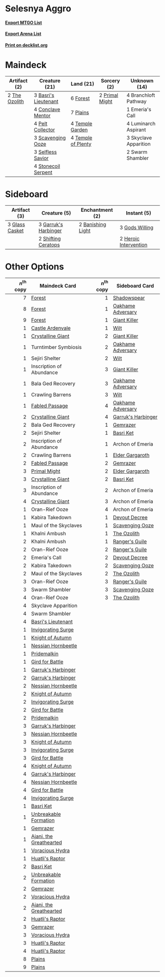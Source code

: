 # Selesnya Aggro

#### [Export MTGO List](../collection/Selesnya%20Aggro/Selesnya%20Aggro.txt)
#### [Export Arena List](../collection/Selesnya%20Aggro/Selesnya%20Aggro_arena.txt)
#### [Print on decklist.org](http://decklist.org/?deckmain=3%09Basri's%20Lieutenant%0A4%09Branchloft%20Pathway%0A4%09Conclave%20Mentor%0A1%09Emeria's%20Call%0A6%09Forest%0A4%09Luminarch%20Aspirant%0A4%09Pelt%20Collector%0A7%09Plains%0A2%09Primal%20Might%0A3%09Scavenging%20Ooze%0A3%09Selfless%20Savior%0A3%09Skyclave%20Apparition%0A4%09Stonecoil%20Serpent%0A2%09Swarm%20Shambler%0A4%09Temple%20Garden%0A4%09Temple%20of%20Plenty%0A2%09The%20Ozolith&deckside=2%09Banishing%20Light%0A3%09Garruk's%20Harbinger%0A3%09Glass%20Casket%0A3%09Gods%20Willing%0A2%09Heroic%20Intervention%0A2%09Shifting%20Ceratops)
# Maindeck

|                                      Artifact (2)                                      |                                         Creature (21)                                         |                                          Land (21)                                          |                                       Sorcery (2)                                       |    Unknown (14)     |
|----------------------------------------------------------------------------------------|-----------------------------------------------------------------------------------------------|---------------------------------------------------------------------------------------------|-----------------------------------------------------------------------------------------|---------------------|
|2 [The Ozolith](http://gatherer.wizards.com/Pages/Card/Details.aspx?multiverseid=479757)|3 [Basri's Lieutenant](http://gatherer.wizards.com/Pages/Card/Details.aspx?multiverseid=488904)|6 [Forest](http://gatherer.wizards.com/Pages/Card/Details.aspx?multiverseid=439860)          |2 [Primal Might](http://gatherer.wizards.com/Pages/Card/Details.aspx?multiverseid=485520)|4 Branchloft Pathway |
|                                                                                        |4 [Conclave Mentor](http://gatherer.wizards.com/Pages/Card/Details.aspx?multiverseid=485539)   |7 [Plains](http://gatherer.wizards.com/Pages/Card/Details.aspx?multiverseid=439856)          |                                                                                         |1 Emeria's Call      |
|                                                                                        |4 [Pelt Collector](http://gatherer.wizards.com/Pages/Card/Details.aspx?multiverseid=452891)    |4 [Temple Garden](http://gatherer.wizards.com/Pages/Card/Details.aspx?multiverseid=405112)   |                                                                                         |4 Luminarch Aspirant |
|                                                                                        |3 [Scavenging Ooze](http://gatherer.wizards.com/Pages/Card/Details.aspx?multiverseid=420783)   |4 [Temple of Plenty](http://gatherer.wizards.com/Pages/Card/Details.aspx?multiverseid=378537)|                                                                                         |3 Skyclave Apparition|
|                                                                                        |3 [Selfless Savior](http://gatherer.wizards.com/Pages/Card/Details.aspx?multiverseid=485359)   |                                                                                             |                                                                                         |2 Swarm Shambler     |
|                                                                                        |4 [Stonecoil Serpent](http://gatherer.wizards.com/Pages/Card/Details.aspx?multiverseid=473197) |                                                                                             |                                                                                         |                     |


# Sideboard

|                                      Artifact (3)                                       |                                         Creature (5)                                          |                                      Enchantment (2)                                       |                                          Instant (5)                                           |
|-----------------------------------------------------------------------------------------|-----------------------------------------------------------------------------------------------|--------------------------------------------------------------------------------------------|------------------------------------------------------------------------------------------------|
|3 [Glass Casket](http://gatherer.wizards.com/Pages/Card/Details.aspx?multiverseid=472977)|3 [Garruk's Harbinger](http://gatherer.wizards.com/Pages/Card/Details.aspx?multiverseid=485508)|2 [Banishing Light](http://gatherer.wizards.com/Pages/Card/Details.aspx?multiverseid=405135)|3 [Gods Willing](http://gatherer.wizards.com/Pages/Card/Details.aspx?multiverseid=442005)       |
|                                                                                         |2 [Shifting Ceratops](http://gatherer.wizards.com/Pages/Card/Details.aspx?multiverseid=466948) |                                                                                            |2 [Heroic Intervention](http://gatherer.wizards.com/Pages/Card/Details.aspx?multiverseid=423776)|


# Other Options

|*n*<sup>th</sup> copy|                                          Maindeck Card                                           |*n*<sup>th</sup> copy|                                       Sideboard Card                                        |
|--------------------:|--------------------------------------------------------------------------------------------------|--------------------:|---------------------------------------------------------------------------------------------|
|                    7|[Forest](http://gatherer.wizards.com/Pages/Card/Details.aspx?multiverseid=439860)                 |                    1|[Shadowspear](http://gatherer.wizards.com/Pages/Card/Details.aspx?multiverseid=476487)       |
|                    8|[Forest](http://gatherer.wizards.com/Pages/Card/Details.aspx?multiverseid=439860)                 |                    1|[Oakhame Adversary](http://gatherer.wizards.com/Pages/Card/Details.aspx?multiverseid=473129) |
|                    9|[Forest](http://gatherer.wizards.com/Pages/Card/Details.aspx?multiverseid=439860)                 |                    1|[Giant Killer](http://gatherer.wizards.com/Pages/Card/Details.aspx?multiverseid=472976)      |
|                    1|[Castle Ardenvale](http://gatherer.wizards.com/Pages/Card/Details.aspx?multiverseid=473200)       |                    1|[Wilt](http://gatherer.wizards.com/Pages/Card/Details.aspx?multiverseid=479696)              |
|                    1|[Crystalline Giant](http://gatherer.wizards.com/Pages/Card/Details.aspx?multiverseid=479754)      |                    2|[Giant Killer](http://gatherer.wizards.com/Pages/Card/Details.aspx?multiverseid=472976)      |
|                    1|Turntimber Symbiosis                                                                              |                    2|[Oakhame Adversary](http://gatherer.wizards.com/Pages/Card/Details.aspx?multiverseid=473129) |
|                    1|Sejiri Shelter                                                                                    |                    2|[Wilt](http://gatherer.wizards.com/Pages/Card/Details.aspx?multiverseid=479696)              |
|                    1|Inscription of Abundance                                                                          |                    3|[Giant Killer](http://gatherer.wizards.com/Pages/Card/Details.aspx?multiverseid=472976)      |
|                    1|Bala Ged Recovery                                                                                 |                    3|[Oakhame Adversary](http://gatherer.wizards.com/Pages/Card/Details.aspx?multiverseid=473129) |
|                    1|Crawling Barrens                                                                                  |                    3|[Wilt](http://gatherer.wizards.com/Pages/Card/Details.aspx?multiverseid=479696)              |
|                    1|[Fabled Passage](http://gatherer.wizards.com/Pages/Card/Details.aspx?multiverseid=473206)         |                    4|[Oakhame Adversary](http://gatherer.wizards.com/Pages/Card/Details.aspx?multiverseid=473129) |
|                    2|[Crystalline Giant](http://gatherer.wizards.com/Pages/Card/Details.aspx?multiverseid=479754)      |                    4|[Garruk's Harbinger](http://gatherer.wizards.com/Pages/Card/Details.aspx?multiverseid=485508)|
|                    2|Bala Ged Recovery                                                                                 |                    1|[Gemrazer](http://gatherer.wizards.com/Pages/Card/Details.aspx?multiverseid=479675)          |
|                    2|Sejiri Shelter                                                                                    |                    1|[Basri Ket](http://gatherer.wizards.com/Pages/Card/Details.aspx?multiverseid=488174)         |
|                    2|Inscription of Abundance                                                                          |                    1|Archon of Emeria                                                                             |
|                    2|Crawling Barrens                                                                                  |                    1|[Elder Gargaroth](http://gatherer.wizards.com/Pages/Card/Details.aspx?multiverseid=485502)   |
|                    2|[Fabled Passage](http://gatherer.wizards.com/Pages/Card/Details.aspx?multiverseid=473206)         |                    2|[Gemrazer](http://gatherer.wizards.com/Pages/Card/Details.aspx?multiverseid=479675)          |
|                    3|[Primal Might](http://gatherer.wizards.com/Pages/Card/Details.aspx?multiverseid=485520)           |                    2|[Elder Gargaroth](http://gatherer.wizards.com/Pages/Card/Details.aspx?multiverseid=485502)   |
|                    3|[Crystalline Giant](http://gatherer.wizards.com/Pages/Card/Details.aspx?multiverseid=479754)      |                    2|[Basri Ket](http://gatherer.wizards.com/Pages/Card/Details.aspx?multiverseid=488174)         |
|                    3|Inscription of Abundance                                                                          |                    2|Archon of Emeria                                                                             |
|                    4|[Crystalline Giant](http://gatherer.wizards.com/Pages/Card/Details.aspx?multiverseid=479754)      |                    3|Archon of Emeria                                                                             |
|                    1|Oran-Rief Ooze                                                                                    |                    4|Archon of Emeria                                                                             |
|                    1|Kabira Takedown                                                                                   |                    1|[Devout Decree](http://gatherer.wizards.com/Pages/Card/Details.aspx?multiverseid=466767)     |
|                    1|Maul of the Skyclaves                                                                             |                    1|[Scavenging Ooze](http://gatherer.wizards.com/Pages/Card/Details.aspx?multiverseid=420783)   |
|                    1|Khalni Ambush                                                                                     |                    1|[The Ozolith](http://gatherer.wizards.com/Pages/Card/Details.aspx?multiverseid=479757)       |
|                    2|Khalni Ambush                                                                                     |                    1|[Ranger's Guile](http://gatherer.wizards.com/Pages/Card/Details.aspx?multiverseid=249973)    |
|                    2|Oran-Rief Ooze                                                                                    |                    2|[Ranger's Guile](http://gatherer.wizards.com/Pages/Card/Details.aspx?multiverseid=249973)    |
|                    2|Emeria's Call                                                                                     |                    2|[Devout Decree](http://gatherer.wizards.com/Pages/Card/Details.aspx?multiverseid=466767)     |
|                    2|Kabira Takedown                                                                                   |                    2|[Scavenging Ooze](http://gatherer.wizards.com/Pages/Card/Details.aspx?multiverseid=420783)   |
|                    2|Maul of the Skyclaves                                                                             |                    2|[The Ozolith](http://gatherer.wizards.com/Pages/Card/Details.aspx?multiverseid=479757)       |
|                    3|Oran-Rief Ooze                                                                                    |                    3|[Ranger's Guile](http://gatherer.wizards.com/Pages/Card/Details.aspx?multiverseid=249973)    |
|                    3|Swarm Shambler                                                                                    |                    3|[Scavenging Ooze](http://gatherer.wizards.com/Pages/Card/Details.aspx?multiverseid=420783)   |
|                    4|Oran-Rief Ooze                                                                                    |                    3|[The Ozolith](http://gatherer.wizards.com/Pages/Card/Details.aspx?multiverseid=479757)       |
|                    4|Skyclave Apparition                                                                               |                     |                                                                                             |
|                    4|Swarm Shambler                                                                                    |                     |                                                                                             |
|                    4|[Basri's Lieutenant](http://gatherer.wizards.com/Pages/Card/Details.aspx?multiverseid=488904)     |                     |                                                                                             |
|                    1|[Invigorating Surge](http://gatherer.wizards.com/Pages/Card/Details.aspx?multiverseid=485513)     |                     |                                                                                             |
|                    1|[Knight of Autumn](http://gatherer.wizards.com/Pages/Card/Details.aspx?multiverseid=452933)       |                     |                                                                                             |
|                    1|[Nessian Hornbeetle](http://gatherer.wizards.com/Pages/Card/Details.aspx?multiverseid=476433)     |                     |                                                                                             |
|                    1|[Pridemalkin](http://gatherer.wizards.com/Pages/Card/Details.aspx?multiverseid=485519)            |                     |                                                                                             |
|                    1|[Gird for Battle](http://gatherer.wizards.com/Pages/Card/Details.aspx?multiverseid=452762)        |                     |                                                                                             |
|                    1|[Garruk's Harbinger](http://gatherer.wizards.com/Pages/Card/Details.aspx?multiverseid=485508)     |                     |                                                                                             |
|                    2|[Garruk's Harbinger](http://gatherer.wizards.com/Pages/Card/Details.aspx?multiverseid=485508)     |                     |                                                                                             |
|                    2|[Nessian Hornbeetle](http://gatherer.wizards.com/Pages/Card/Details.aspx?multiverseid=476433)     |                     |                                                                                             |
|                    2|[Knight of Autumn](http://gatherer.wizards.com/Pages/Card/Details.aspx?multiverseid=452933)       |                     |                                                                                             |
|                    2|[Invigorating Surge](http://gatherer.wizards.com/Pages/Card/Details.aspx?multiverseid=485513)     |                     |                                                                                             |
|                    2|[Gird for Battle](http://gatherer.wizards.com/Pages/Card/Details.aspx?multiverseid=452762)        |                     |                                                                                             |
|                    2|[Pridemalkin](http://gatherer.wizards.com/Pages/Card/Details.aspx?multiverseid=485519)            |                     |                                                                                             |
|                    3|[Garruk's Harbinger](http://gatherer.wizards.com/Pages/Card/Details.aspx?multiverseid=485508)     |                     |                                                                                             |
|                    3|[Nessian Hornbeetle](http://gatherer.wizards.com/Pages/Card/Details.aspx?multiverseid=476433)     |                     |                                                                                             |
|                    3|[Knight of Autumn](http://gatherer.wizards.com/Pages/Card/Details.aspx?multiverseid=452933)       |                     |                                                                                             |
|                    3|[Invigorating Surge](http://gatherer.wizards.com/Pages/Card/Details.aspx?multiverseid=485513)     |                     |                                                                                             |
|                    3|[Gird for Battle](http://gatherer.wizards.com/Pages/Card/Details.aspx?multiverseid=452762)        |                     |                                                                                             |
|                    4|[Knight of Autumn](http://gatherer.wizards.com/Pages/Card/Details.aspx?multiverseid=452933)       |                     |                                                                                             |
|                    4|[Garruk's Harbinger](http://gatherer.wizards.com/Pages/Card/Details.aspx?multiverseid=485508)     |                     |                                                                                             |
|                    4|[Nessian Hornbeetle](http://gatherer.wizards.com/Pages/Card/Details.aspx?multiverseid=476433)     |                     |                                                                                             |
|                    4|[Gird for Battle](http://gatherer.wizards.com/Pages/Card/Details.aspx?multiverseid=452762)        |                     |                                                                                             |
|                    4|[Invigorating Surge](http://gatherer.wizards.com/Pages/Card/Details.aspx?multiverseid=485513)     |                     |                                                                                             |
|                    1|[Basri Ket](http://gatherer.wizards.com/Pages/Card/Details.aspx?multiverseid=488174)              |                     |                                                                                             |
|                    1|[Unbreakable Formation](http://gatherer.wizards.com/Pages/Card/Details.aspx?multiverseid=457173)  |                     |                                                                                             |
|                    1|[Gemrazer](http://gatherer.wizards.com/Pages/Card/Details.aspx?multiverseid=479675)               |                     |                                                                                             |
|                    1|[Ajani, the Greathearted](http://gatherer.wizards.com/Pages/Card/Details.aspx?multiverseid=461111)|                     |                                                                                             |
|                    1|[Voracious Hydra](http://gatherer.wizards.com/Pages/Card/Details.aspx?multiverseid=466954)        |                     |                                                                                             |
|                    1|[Huatli's Raptor](http://gatherer.wizards.com/Pages/Card/Details.aspx?multiverseid=461127)        |                     |                                                                                             |
|                    2|[Basri Ket](http://gatherer.wizards.com/Pages/Card/Details.aspx?multiverseid=488174)              |                     |                                                                                             |
|                    2|[Unbreakable Formation](http://gatherer.wizards.com/Pages/Card/Details.aspx?multiverseid=457173)  |                     |                                                                                             |
|                    2|[Gemrazer](http://gatherer.wizards.com/Pages/Card/Details.aspx?multiverseid=479675)               |                     |                                                                                             |
|                    2|[Voracious Hydra](http://gatherer.wizards.com/Pages/Card/Details.aspx?multiverseid=466954)        |                     |                                                                                             |
|                    2|[Ajani, the Greathearted](http://gatherer.wizards.com/Pages/Card/Details.aspx?multiverseid=461111)|                     |                                                                                             |
|                    2|[Huatli's Raptor](http://gatherer.wizards.com/Pages/Card/Details.aspx?multiverseid=461127)        |                     |                                                                                             |
|                    3|[Gemrazer](http://gatherer.wizards.com/Pages/Card/Details.aspx?multiverseid=479675)               |                     |                                                                                             |
|                    3|[Voracious Hydra](http://gatherer.wizards.com/Pages/Card/Details.aspx?multiverseid=466954)        |                     |                                                                                             |
|                    3|[Huatli's Raptor](http://gatherer.wizards.com/Pages/Card/Details.aspx?multiverseid=461127)        |                     |                                                                                             |
|                    4|[Huatli's Raptor](http://gatherer.wizards.com/Pages/Card/Details.aspx?multiverseid=461127)        |                     |                                                                                             |
|                    8|[Plains](http://gatherer.wizards.com/Pages/Card/Details.aspx?multiverseid=439856)                 |                     |                                                                                             |
|                    9|[Plains](http://gatherer.wizards.com/Pages/Card/Details.aspx?multiverseid=439856)                 |                     |                                                                                             |

